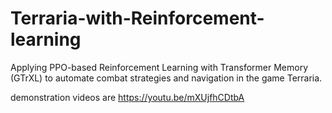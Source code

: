 # Terraria-with-Reinforcement-learning
Applying PPO-based Reinforcement Learning with Transformer Memory (GTrXL) to automate combat strategies and navigation in the game Terraria.

demonstration videos are https://youtu.be/mXUjfhCDtbA
